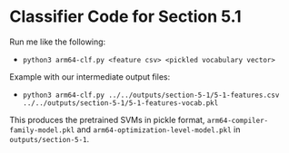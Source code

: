 # Classifier Code for Section 5.1

Run me like the following:
* `python3 arm64-clf.py <feature csv> <pickled vocabulary vector>`

Example with our intermediate output files:
* `python3 arm64-clf.py ../../outputs/section-5-1/5-1-features.csv ../../outputs/section-5-1/5-1-features-vocab.pkl`

This produces the pretrained SVMs in pickle format, `arm64-compiler-family-model.pkl` and `arm64-optimization-level-model.pkl` in `outputs/section-5-1`.
